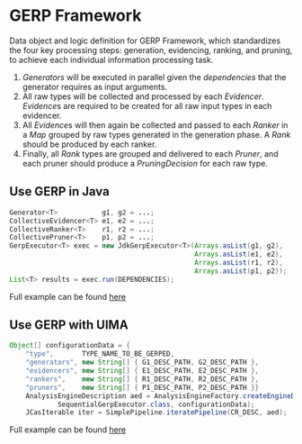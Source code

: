 GERP Framework
==============

Data object and logic definition for GERP Framework, which standardizes the four key processing steps: generation, evidencing, ranking, and pruning, to achieve each individual information processing task.

1. *Generators* will be executed in parallel given the _dependencies_ that the generator requires as input arguments.
2. All raw types will be collected and processed by each *Evidencer*. *Evidence*s are required to be created for all raw input types in each evidencer.
3. All *Evidence*s will then again be collected and passed to each *Ranker* in a _Map_ grouped by raw types generated in the generation phase. A *Rank* should be produced by each ranker.
4. Finally, all *Rank* types are grouped and delivered to each *Pruner*, and each pruner should produce a *PruningDecision* for each raw type.

Use GERP in Java
----------------

```java
Generator<T>           g1, g2 = ...;
CollectiveEvidencer<T> e1, e2 = ...;
CollectiveRanker<T>    r1, r2 = ...;
CollectivePruner<T>    p1, p2 = ...;
GerpExecutor<T> exec = new JdkGerpExecutor<T>(Arrays.asList(g1, g2),
                                              Arrays.asList(e1, e2),
                                              Arrays.asList(r1, r2),
                                              Arrays.asList(p1, p2));
List<T> results = exec.run(DEPENDENCIES);
```

Full example can be found [here](src/main/java/edu/cmu/lti/oaqa/gerp/example/SimpleGerpExample.java)

Use GERP with UIMA
------------------

```java
Object[] configurationData = {
    "type",       TYPE_NAME_TO_BE_GERPED,
    "generators", new String[] { G1_DESC_PATH, G2_DESC_PATH },
    "evidencers", new String[] { E1_DESC_PATH, E2_DESC_PATH },
    "rankers",    new String[] { R1_DESC_PATH, R2_DESC_PATH },
    "pruners",    new String[] { P1_DESC_PATH, P2_DESC_PATH }}
    AnalysisEngineDescription aed = AnalysisEngineFactory.createEngineDescription(
            SequentialGerpExecutor.class, configurationData);
    JCasIterable iter = SimplePipeline.iteratePipeline(CR_DESC, aed);
```

Full example can be found [here](src/main/java/edu/cmu/lti/oaqa/gerp/uima/example/ExampleSequentialGerpExecutor.java)

